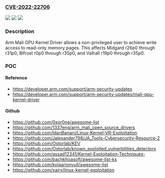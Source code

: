 ### [CVE-2022-22706](https://cve.mitre.org/cgi-bin/cvename.cgi?name=CVE-2022-22706)
![](https://img.shields.io/static/v1?label=Product&message=n%2Fa&color=blue)
![](https://img.shields.io/static/v1?label=Version&message=n%2Fa%20&color=brightgreen)
![](https://img.shields.io/static/v1?label=Vulnerability&message=n%2Fa&color=brightgreen)

### Description

Arm Mali GPU Kernel Driver allows a non-privileged user to achieve write access to read-only memory pages. This affects Midgard r26p0 through r31p0, Bifrost r0p0 through r35p0, and Valhall r19p0 through r35p0.

### POC

#### Reference
- https://developer.arm.com/support/arm-security-updates
- https://developer.arm.com/support/arm-security-updates/mali-gpu-kernel-driver

#### Github
- https://github.com/0xor0ne/awesome-list
- https://github.com/1337eng/arm_mali_open_source_drivers
- https://github.com/IdanBanani/Linux-Kernel-VR-Exploitation
- https://github.com/Jalexander798/JA_Tools-Cybersecurity-Resource-2
- https://github.com/Ostorlab/KEV
- https://github.com/Ostorlab/known_exploited_vulnerbilities_detectors
- https://github.com/assad12341/Kernel-Exploitation-Techniques-
- https://github.com/bachkhoasoft/awesome-list-ks
- https://github.com/kolaarionvull/awesome-list
- https://github.com/xairy/linux-kernel-exploitation

